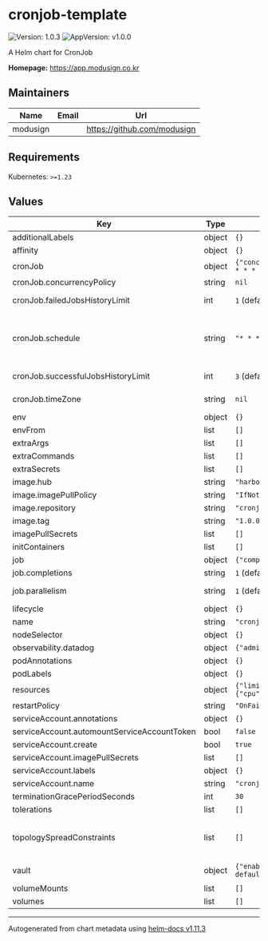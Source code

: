 # cronjob-template

![Version: 1.0.3](https://img.shields.io/badge/Version-1.0.3-informational?style=flat-square) ![AppVersion: v1.0.0](https://img.shields.io/badge/AppVersion-v1.0.0-informational?style=flat-square)

A Helm chart for CronJob

**Homepage:** <https://app.modusign.co.kr>

## Maintainers

| Name | Email | Url |
| ---- | ------ | --- |
| modusign |  | <https://github.com/modusign> |

## Requirements

Kubernetes: `>=1.23`

## Values

| Key | Type | Default | Description |
|-----|------|---------|-------------|
| additionalLabels | object | `{}` | Common labels for the all resources |
| affinity | object | `{}` |  |
| cronJob | object | `{"concurrencyPolicy":null,"failedJobsHistoryLimit":1,"schedule":"* * * * *","successfulJobsHistoryLimit":3,"timeZone":null}` | CronJob resource configuration |
| cronJob.concurrencyPolicy | string | `nil` | Either: `Allow`, `Forbid` or `Replace` |
| cronJob.failedJobsHistoryLimit | int | `1` (defaults to 1 if not specified) | Number that specifies the desired number of failed finished jobs the cron job should be run with. |
| cronJob.schedule | string | `"* * * * *"` | refer https://kubernetes.io/ko/docs/concepts/workloads/controllers/cron-jobs/#%ED%81%AC%EB%A1%A0-%EC%8A%A4%EC%BC%80%EC%A4%84-%EB%AC%B8%EB%B2%95 |
| cronJob.successfulJobsHistoryLimit | int | `3` (defaults to 3 if not specified) | Number that specifies the desired number of successful finished jobs the cron job should be run with. |
| cronJob.timeZone | string | `nil` | Available timezone evalues are listed in https://en.wikipedia.org/wiki/List_of_tz_database_time_zones |
| env | object | `{}` | Environment variables to pass to all deployed Deployments |
| envFrom | list | `[]` | envfrom in server deployment |
| extraArgs | list | `[]` | Additional command line arguments to pass to the job container |
| extraCommands | list | `[]` | Additional command line arguments to pass to the job container |
| extraSecrets | list | `[]` | extra secrets to pass to server |
| image.hub | string | `"harbor.modusign.co.kr/modusign"` | hub applied to all deployments |
| image.imagePullPolicy | string | `"IfNotPresent"` | imagePullPolicy applied to all deployments |
| image.repository | string | `"cronjob-template"` | repository applied to all deployments |
| image.tag | string | `"1.0.0"` | global image tag |
| imagePullSecrets | list | `[]` | Secrets with credentials to pull images from a private registry |
| initContainers | list | `[]` | Init containers to add to the application server pod |
| job | object | `{"completions":null,"parallelism":null}` | Job resource configuration which is created by CronJob |
| job.completions | string | `1` (defaults to 1 if not specified) | Number of successful finished jobs to retain. |
| job.parallelism | string | `1` (defaults to 1 if not specified) | Specifies the maximum desired number of pods running at the same time |
| lifecycle | object | `{}` | Specify postStart and preStop lifecycle hooks for your container |
| name | string | `"cronjob-template"` | name |
| nodeSelector | object | `{}` | Default node selector for all components |
| observability.datadog | object | `{"admissionController":{"enabled":false}}` | inject datadog admission controller env label |
| podAnnotations | object | `{}` | Annotations for the all deployed pods |
| podLabels | object | `{}` | Labels for the all deployed pods |
| resources | object | `{"limits":{"cpu":"800m","memory":"1600Mi"},"requests":{"cpu":"400m","memory":"800Mi"}}` | Resource limits and requests for the server |
| restartPolicy | string | `"OnFailure"` |  |
| serviceAccount.annotations | object | `{}` | Annotations applied to created service account |
| serviceAccount.automountServiceAccountToken | bool | `false` | Automount API credentials for the Service Account |
| serviceAccount.create | bool | `true` | Create server service account |
| serviceAccount.imagePullSecrets | list | `[]` | Image pull Secrets for the Service Account |
| serviceAccount.labels | object | `{}` | Labels applied to created service account |
| serviceAccount.name | string | `"cronjob-template"` | Server service account name |
| terminationGracePeriodSeconds | int | `30` | terminationGracePeriodSeconds for container lifecycle hook |
| tolerations | list | `[]` | Default tolerations for all components |
| topologySpreadConstraints | list | `[]` | Default [TopologySpreadConstraints] rules for all components # Ref: https://kubernetes.io/docs/concepts/workloads/pods/pod-topology-spread-constraints/ # If labelSelector is left out, it will default to the labelSelector of the component |
| vault | object | `{"enabled":false,"path":"stage-default/application/${service}","secrets":{}}` | Secrets variables to pass to all deployed Deployments by argocd vault plugin |
| volumeMounts | list | `[]` | Additional volumeMounts to the application server main container |
| volumes | list | `[]` | Additional volumes to the application server pod |

----------------------------------------------
Autogenerated from chart metadata using [helm-docs v1.11.3](https://github.com/norwoodj/helm-docs/releases/v1.11.3)
